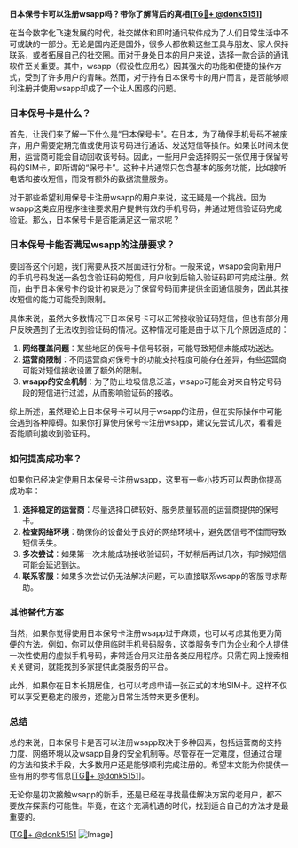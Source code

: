 **日本保号卡可以注册wsapp吗？带你了解背后的真相[[TG💪+ @donk5151](https://t.me/s/donk5151)]**

在当今数字化飞速发展的时代，社交媒体和即时通讯软件成为了人们日常生活中不可或缺的一部分。无论是国内还是国外，很多人都依赖这些工具与朋友、家人保持联系，或者拓展自己的社交圈。而对于身处日本的用户来说，选择一款合适的通讯软件至关重要。其中，wsapp（假设性应用名）因其强大的功能和便捷的操作方式，受到了许多用户的青睐。然而，对于持有日本保号卡的用户而言，是否能够顺利注册并使用wsapp却成了一个让人困惑的问题。

### 日本保号卡是什么？

首先，让我们来了解一下什么是“日本保号卡”。在日本，为了确保手机号码不被废弃，用户需要定期充值或使用该号码进行通话、发送短信等操作。如果长时间未使用，运营商可能会自动回收该号码。因此，一些用户会选择购买一张仅用于保留号码的SIM卡，即所谓的“保号卡”。这种卡片通常只包含基本的服务功能，比如接听电话和接收短信，而没有额外的数据流量服务。

对于那些希望利用保号卡注册wsapp的用户来说，这无疑是一个挑战。因为wsapp这类应用程序往往要求用户提供有效的手机号码，并通过短信验证码完成验证。那么，日本保号卡是否能满足这一需求呢？

### 日本保号卡能否满足wsapp的注册要求？

要回答这个问题，我们需要从技术层面进行分析。一般来说，wsapp会向新用户的手机号码发送一条包含验证码的短信，用户收到后输入验证码即可完成注册。然而，由于日本保号卡的设计初衷是为了保留号码而非提供全面通信服务，因此其接收短信的能力可能受到限制。

具体来说，虽然大多数情况下日本保号卡可以正常接收验证码短信，但也有部分用户反映遇到了无法收到验证码的情况。这种情况可能是由于以下几个原因造成的：

1. **网络覆盖问题**：某些地区的保号卡信号较弱，可能导致短信未能成功送达。
2. **运营商限制**：不同运营商对保号卡的功能支持程度可能存在差异，有些运营商可能对短信接收设置了额外的限制。
3. **wsapp的安全机制**：为了防止垃圾信息泛滥，wsapp可能会对来自特定号码段的短信进行过滤，从而影响验证码的接收。

综上所述，虽然理论上日本保号卡可以用于wsapp的注册，但在实际操作中可能会遇到各种障碍。如果你打算使用保号卡注册wsapp，建议先尝试几次，看看是否能顺利接收到验证码。

### 如何提高成功率？

如果你已经决定使用日本保号卡注册wsapp，这里有一些小技巧可以帮助你提高成功率：

1. **选择稳定的运营商**：尽量选择口碑较好、服务质量较高的运营商提供的保号卡。
2. **检查网络环境**：确保你的设备处于良好的网络环境中，避免因信号不佳而导致短信丢失。
3. **多次尝试**：如果第一次未能成功接收验证码，不妨稍后再试几次，有时候短信可能会延迟到达。
4. **联系客服**：如果多次尝试仍无法解决问题，可以直接联系wsapp的客服寻求帮助。

### 其他替代方案

当然，如果你觉得使用日本保号卡注册wsapp过于麻烦，也可以考虑其他更为简便的方法。例如，你可以使用临时手机号码服务，这类服务专门为企业和个人提供一次性使用的虚拟手机号码，非常适合用来注册各类应用程序。只需在网上搜索相关关键词，就能找到多家提供此类服务的平台。

此外，如果你在日本长期居住，也可以考虑申请一张正式的本地SIM卡。这样不仅可以享受更稳定的服务，还能为日常生活带来更多便利。

### 总结

总的来说，日本保号卡是否可以注册wsapp取决于多种因素，包括运营商的支持力度、网络环境以及wsapp自身的安全机制等。尽管存在一定难度，但通过合理的方法和技术手段，大多数用户还是能够顺利完成注册的。希望本文能为你提供一些有用的参考信息[[TG💪+ @donk5151](https://t.me/s/donk5151)]。

无论你是初次接触wsapp的新手，还是已经在寻找最佳解决方案的老用户，都不要放弃探索的可能性。毕竟，在这个充满机遇的时代，找到适合自己的方法才是最重要的。

[[TG💪+ @donk5151](https://t.me/s/donk5151) ![Image](https://i.postimg.cc/rwNCRYN7/Snipaste-2025-04-30-17-27-05.png)]